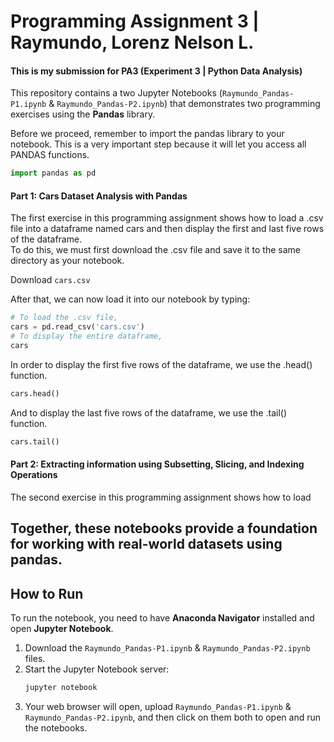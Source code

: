 # Programming Assignment 3 | Raymundo, Lorenz Nelson L.
#### This is my submission for PA3 (Experiment 3 | Python Data Analysis)
This repository contains a  two Jupyter Notebooks (`Raymundo_Pandas-P1.ipynb` & `Raymundo_Pandas-P2.ipynb`) that demonstrates two programming exercises using the **Pandas** library.

Before we proceed, remember to import the pandas library to your notebook. This is a very important step because it will let you access all PANDAS functions.
```Python
import pandas as pd
```

#### Part 1: Cars Dataset Analysis with Pandas
The first exercise in this programming assignment shows how to load a .csv file into a dataframe named cars and then display the first and last five rows of the dataframe.\
To do this, we must first download the .csv file and save it to the same directory as your notebook. 

Download `cars.csv`

After that, we can now load it into our notebook by typing:
```Python
# To load the .csv file,
cars = pd.read_csv('cars.csv')
# To display the entire dataframe,
cars
```
In order to display the first five rows of the dataframe, we use the .head() function. 
```Python
cars.head()
```
And to display the last five rows of the dataframe, we use the .tail() function.
```Python
cars.tail()
```

#### Part 2: Extracting information using Subsetting, Slicing, and Indexing Operations
The second exercise in this programming assignment shows how to load

## Together, these notebooks provide a foundation for working with real-world datasets using pandas.

## How to Run

To run the notebook, you need to have **Anaconda Navigator** installed and open **Jupyter Notebook**.

1.  Download the `Raymundo_Pandas-P1.ipynb` & `Raymundo_Pandas-P2.ipynb` files.
2.  Start the Jupyter Notebook server:
    ```bash
    jupyter notebook
    ```
3.  Your web browser will open, upload `Raymundo_Pandas-P1.ipynb` & `Raymundo_Pandas-P2.ipynb`, and then click on them both to open and run the notebooks.
